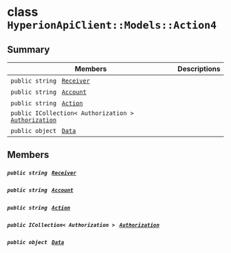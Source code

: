 # class `HyperionApiClient::Models::Action4` 

## Summary

 Members                                | Descriptions                                
----------------------------------------|---------------------------------------------
`public string ` [`Receiver`](#class_hyperion_api_client_1_1_models_1_1_action4_1a615f241c2af9af40ff4959b7d923f6c8) | 
`public string ` [`Account`](#class_hyperion_api_client_1_1_models_1_1_action4_1a8edb7e614aa530a58c647d8d273b1d8b) | 
`public string ` [`Action`](#class_hyperion_api_client_1_1_models_1_1_action4_1a6cbcc18d725aac9ed8a4f9040221606c) | 
`public ICollection< Authorization > ` [`Authorization`](#class_hyperion_api_client_1_1_models_1_1_action4_1aa77569be4faccba82162b59ec31322e0) | 
`public object ` [`Data`](#class_hyperion_api_client_1_1_models_1_1_action4_1a248bfced8a2a84c147f9b20efe3e669a) | 

## Members

##### `public string ` [`Receiver`](#class_hyperion_api_client_1_1_models_1_1_action4_1a615f241c2af9af40ff4959b7d923f6c8) 

##### `public string ` [`Account`](#class_hyperion_api_client_1_1_models_1_1_action4_1a8edb7e614aa530a58c647d8d273b1d8b) 

##### `public string ` [`Action`](#class_hyperion_api_client_1_1_models_1_1_action4_1a6cbcc18d725aac9ed8a4f9040221606c) 

##### `public ICollection< Authorization > ` [`Authorization`](#class_hyperion_api_client_1_1_models_1_1_action4_1aa77569be4faccba82162b59ec31322e0) 

##### `public object ` [`Data`](#class_hyperion_api_client_1_1_models_1_1_action4_1a248bfced8a2a84c147f9b20efe3e669a) 

